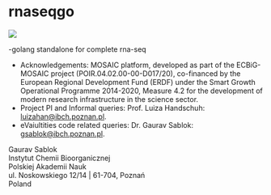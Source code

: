 # rnaseqgo

![](https://github.com/IBCHgenomic/eVaiutilities/blob/main/logo.png)

-golang standalone for complete rna-seq

- Acknowledgements: MOSAIC platform, developed as part of the ECBiG-MOSAIC project (POIR.04.02.00-00-D017/20), co-financed by the European Regional Development Fund (ERDF) under the Smart Growth Operational Programme 2014-2020, Measure 4.2 for the development of modern research infrastructure in the science sector. 
- Project PI and Informal queries: Prof. Luiza Handschuh: luizahan@ibch.poznan.pl.
- eVaiultities code related queries: Dr. Gaurav Sablok: gsablok@ibch.poznan.pl.

Gaurav Sablok \
Instytut Chemii Bioorganicznej \
Polskiej Akademii Nauk \
ul. Noskowskiego 12/14 | 61-704, Poznań \
Poland
